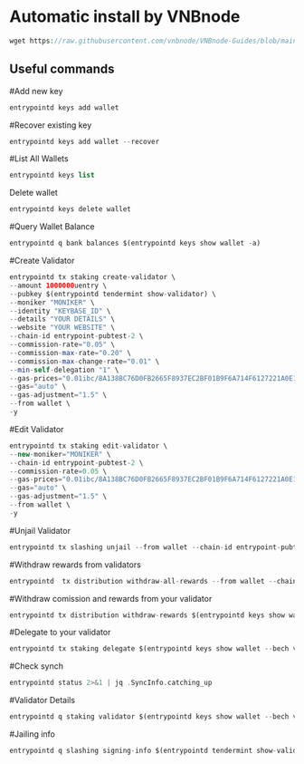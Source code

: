 # Automatic install by VNBnode

```php
wget https://raw.githubusercontent.com/vnbnode/VNBnode-Guides/blob/main/Entrypoint/run.sh && chmod +x run.sh && ./run.sh
```

## Useful commands
#Add new key
```php
entrypointd keys add wallet
```
#Recover existing key
```php
entrypointd keys add wallet --recover
```
#List All Wallets
```php
entrypointd keys list
```
Delete wallet
```php
entrypointd keys delete wallet
```
#Query Wallet Balance
```php
entrypointd q bank balances $(entrypointd keys show wallet -a)
```
#Create Validator
```php
entrypointd tx staking create-validator \
--amount 1000000uentry \
--pubkey $(entrypointd tendermint show-validator) \
--moniker "MONIKER" \
--identity "KEYBASE_ID" \
--details "YOUR DETAILS" \
--website "YOUR WEBSITE" \
--chain-id entrypoint-pubtest-2 \
--commission-rate="0.05" \
--commission-max-rate="0.20" \
--commission-max-change-rate="0.01" \
--min-self-delegation "1" \
--gas-prices="0.01ibc/8A138BC76D0FB2665F8937EC2BF01B9F6A714F6127221A0E155106A45E09BCC5" \
--gas="auto" \
--gas-adjustment="1.5" \
--from wallet \
-y
```
#Edit Validator
```php
entrypointd tx staking edit-validator \
--new-moniker="MONIKER" \
--chain-id entrypoint-pubtest-2 \
--commission-rate=0.05 \
--gas-prices="0.01ibc/8A138BC76D0FB2665F8937EC2BF01B9F6A714F6127221A0E155106A45E09BCC5" \
--gas="auto" \
--gas-adjustment="1.5" \
--from wallet \
-y
```
#Unjail Validator
```php
entrypointd tx slashing unjail --from wallet --chain-id entrypoint-pubtest-2 --gas-prices=0.01ibc/8A138BC76D0FB2665F8937EC2BF01B9F6A714F6127221A0E155106A45E09BCC5 --gas-adjustment 1.5 --gas auto -y
```
#Withdraw rewards from validators
```php
entrypointd  tx distribution withdraw-all-rewards --from wallet --chain-id entrypoint-pubtest-2 --gas-prices=0.01ibc/8A138BC76D0FB2665F8937EC2BF01B9F6A714F6127221A0E155106A45E09BCC5 --gas-adjustment 1.5 --gas auto -y 
```
#Withdraw comission and rewards from your validator
```php
entrypointd tx distribution withdraw-rewards $(entrypointd keys show wallet --bech val -a) --commission --from wallet --chain-id entrypoint-pubtest-2 --gas-prices=0.01ibc/8A138BC76D0FB2665F8937EC2BF01B9F6A714F6127221A0E155106A45E09BCC5 --gas-adjustment 1.5 --gas auto -y 
```
#Delegate to your validator
```php
entrypointd tx staking delegate $(entrypointd keys show wallet --bech val -a) 1000000uentry --from wallet --chain-id entrypoint-pubtest-2 --gas-prices=0.01ibc/8A138BC76D0FB2665F8937EC2BF01B9F6A714F6127221A0E155106A45E09BCC5 --gas-adjustment 1.5 --gas auto -y 
```
#Check synch
```php
entrypointd status 2>&1 | jq .SyncInfo.catching_up
```

#Validator Details
```php
entrypointd q staking validator $(entrypointd keys show wallet --bech val -a)
```
#Jailing info
```php
entrypointd q slashing signing-info $(entrypointd tendermint show-validator)
```

